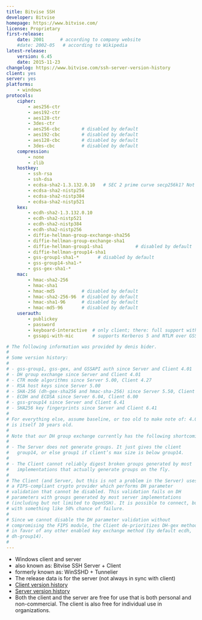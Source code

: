 ```yaml
---
title: Bitvise SSH
developer: Bitvise
homepage: https://www.bitvise.com/
license: Proprietary
first-release:
    date: 2001      # according to company website
    #date: 2002-05   # according to Wikipedia
latest-release:
    version: 6.45
    date: 2015-11-23
changelog: https://www.bitvise.com/ssh-server-version-history
client: yes
server: yes
platforms:
    - windows
protocols:
    cipher:
        - aes256-ctr
        - aes192-ctr
        - aes128-ctr
        - 3des-ctr
        - aes256-cbc        # disabled by default
        - aes192-cbc        # disabled by default
        - aes128-cbc        # disabled by default
        - 3des-cbc          # disabled by default
    compression:
        - none
        - zlib
    hostkey:
        - ssh-rsa
        - ssh-dsa
        - ecdsa-sha2-1.3.132.0.10   # SEC 2 prime curve secp256k1? Not listed in RFC 5656
        - ecdsa-sha2-nistp256
        - ecdsa-sha2-nistp384
        - ecdsa-sha2-nistp521
    kex:
        - ecdh-sha2-1.3.132.0.10
        - ecdh-sha2-nistp521
        - ecdh-sha2-nistp384
        - ecdh-sha2-nistp256
        - diffie-hellman-group-exchange-sha256
        - diffie-hellman-group-exchange-sha1
        - diffie-hellman-group1-sha1            # disabled by default
        - diffie-hellman-group14-sha1
        - gss-group1-sha1-*       # disabled by default
        - gss-group14-sha1-*
        - gss-gex-sha1-*
    mac:
        - hmac-sha2-256
        - hmac-sha1
        - hmac-md5          # disabled by default
        - hmac-sha2-256-96  # disabled by default
        - hmac-sha1-96      # disabled by default
        - hmac-md5-96       # disabled by default
    userauth:
        - publickey
        - password
        - keyboard-interactive  # only client; there: full support with additional prompts; not just as a version of "password"
        - gssapi-with-mic       # supports Kerberos 5 and NTLM over GSSAPI

# The following information was provided by denis bider.
#
# Some version history:
# 
# - gss-group1, gss-gex, and GSSAPI auth since Server and Client 4.01
# - DH group exchange since Server and Client 4.01
# - CTR mode algorithms since Server 5.00, Client 4.27
# - RSA host keys since Server 5.00
# - SHA-256 (dh-gex-sha256 and hmac-sha-256) since Server 5.50, Client 6.00
# - ECDH and ECDSA since Server 6.04, Client 6.00
# - gss-group14 since Server and Client 6.41
# - SHA256 key fingerprints since Server and Client 6.41
# 
# For everything else, assume baseline, or too old to make note of: 4.01
# is itself 10 years old.
# 
# Note that our DH group exchange currently has the following shortcomings:
# 
# - The Server does not generate groups. It just gives the client
#   group14, or else group1 if client’s max size is below group14.
# 
# - The Client cannot reliably digest broken groups generated by most
#   implementations that actually generate groups on the fly.
# 
# The Client (and Server, but this is not a problem in the Server) uses
# a FIPS-compliant crypto provider which performs DH parameter
# validation that cannot be disabled. This validation fails on DH
# parameters with groups generated by most server implementations
# (including but not limited to OpenSSH). It is possible to connect, but
# with something like 50% chance of failure.
# 
# Since we cannot disable the DH parameter validation without
# compromising the FIPS module, the Client de-prioritizes DH-gex methods
# in favor of any other enabled key exchange method (by default ecdh,
# dh-group14).
# 
---
```

* Windows client and server
* also known as: Bitvise SSH Server + Client
* formerly known as: WinSSHD + Tunnelier
* The release data is for the server (not always in sync with client)
* [Client version history](https://www.bitvise.com/ssh-client-version-history)
* [Server version history](https://www.bitvise.com/ssh-server-version-history)
* Both the client and the server are free for use that is both personal and
  non-commercial. The client is also free for individual use in organizations.
